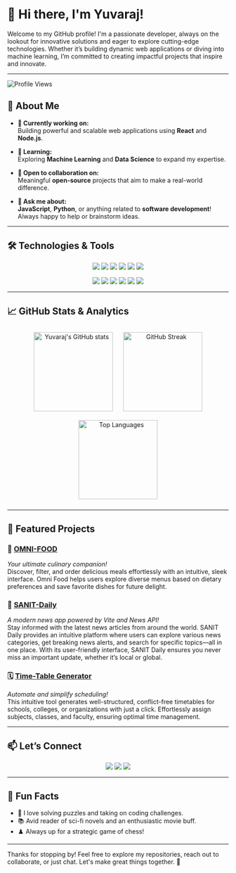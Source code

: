 # 👋 Hi there, I'm **Yuvaraj**!

Welcome to my GitHub profile! I'm a passionate developer, always on the lookout for innovative solutions and eager to explore cutting-edge technologies. Whether it’s building dynamic web applications or diving into machine learning, I’m committed to creating impactful projects that inspire and innovate.

---

![Profile Views](https://komarev.com/ghpvc/?username=yuvaraj-vc&color=blue&style=flat-square)

## 🌱 **About Me**

- **🔭 Currently working on:**  
  Building powerful and scalable web applications using **React** and **Node.js**.
  
- **🌱 Learning:**  
  Exploring **Machine Learning** and **Data Science** to expand my expertise.
  
- **👯 Open to collaboration on:**  
  Meaningful **open-source** projects that aim to make a real-world difference.
  
- **💬 Ask me about:**  
  **JavaScript**, **Python**, or anything related to **software development**! Always happy to help or brainstorm ideas.

---

## 🛠️ **Technologies & Tools**

<p align="center">
  <img src="https://img.shields.io/badge/JavaScript-%23323330.svg?style=for-the-badge&logo=javascript&logoColor=%23F7DF1E" />
  <img src="https://img.shields.io/badge/Python-%2314354C.svg?style=for-the-badge&logo=python&logoColor=white" />
  <img src="https://img.shields.io/badge/Java-%23ED8B00.svg?style=for-the-badge&logo=java&logoColor=white" />
  <img src="https://img.shields.io/badge/C++-%2300599C.svg?style=for-the-badge&logo=c%2B%2B&logoColor=white" />
  <img src="https://img.shields.io/badge/React-%2320232a.svg?style=for-the-badge&logo=react&logoColor=%2361DAFB" />
  <img src="https://img.shields.io/badge/Node.js-%23339933.svg?style=for-the-badge&logo=node.js&logoColor=white" />
</p>

<p align="center">
  <img src="https://img.shields.io/badge/HTML5-%23E34F26.svg?style=for-the-badge&logo=html5&logoColor=white" />
  <img src="https://img.shields.io/badge/CSS3-%231572B6.svg?style=for-the-badge&logo=css3&logoColor=white" />
  <img src="https://img.shields.io/badge/MongoDB-%2347A248.svg?style=for-the-badge&logo=mongodb&logoColor=white" />
  <img src="https://img.shields.io/badge/MySQL-%2300f.svg?style=for-the-badge&logo=mysql&logoColor=white" />
  <img src="https://img.shields.io/badge/Git-%23F05033.svg?style=for-the-badge&logo=git&logoColor=white" />
  <img src="https://img.shields.io/badge/Docker-%232496ED.svg?style=for-the-badge&logo=docker&logoColor=white" />
</p>

---

## 📈 **GitHub Stats & Analytics**

<p align="center">
  <img src="https://github-readme-stats.vercel.app/api?username=yuvaraj-vc&show_icons=true&theme=radical" alt="Yuvaraj's GitHub stats" height="180em" style="margin: 10px;" /> 
  <img src="https://github-readme-streak-stats.herokuapp.com/?user=yuvaraj-vc&theme=radical" alt="GitHub Streak" height="180em" style="margin: 10px;" />
  <img src="https://github-readme-stats.vercel.app/api/top-langs/?username=yuvaraj-vc&layout=compact&theme=radical" alt="Top Languages" height="180em" style="margin: 10px;" />
</p>


---

## 🚀 **Featured Projects**

### 🌟 [**OMNI-FOOD**](https://github.com/yuvaraj-vc/OMNI-FOOD)  
*Your ultimate culinary companion!*  
Discover, filter, and order delicious meals effortlessly with an intuitive, sleek interface. Omni Food helps users explore diverse menus based on dietary preferences and save favorite dishes for future delight.

### 📰 [**SANIT-Daily**](https://github.com/yuvaraj-vc/SANIT_Daily)  
*A modern news app powered by Vite and News API!*  
Stay informed with the latest news articles from around the world. SANIT Daily provides an intuitive platform where users can explore various news categories, get breaking news alerts, and search for specific topics—all in one place. With its user-friendly interface, SANIT Daily ensures you never miss an important update, whether it’s local or global.

### 🗓️ [**Time-Table Generator**](https://github.com/yuvaraj-vc/SoftwareDesignPatterns)  
*Automate and simplify scheduling!*  
This intuitive tool generates well-structured, conflict-free timetables for schools, colleges, or organizations with just a click. Effortlessly assign subjects, classes, and faculty, ensuring optimal time management.

---

## 📫 **Let’s Connect**

<p align="center">
  <a href="https://www.linkedin.com/in/yourprofile"><img src="https://img.shields.io/badge/LinkedIn-%230077B5.svg?style=for-the-badge&logo=linkedin&logoColor=white" /></a>
  <a href="https://twitter.com/yourtwitterhandle"><img src="https://img.shields.io/badge/Twitter-%231DA1F2.svg?style=for-the-badge&logo=twitter&logoColor=white" /></a>
  <a href="https://yourwebsite.com"><img src="https://img.shields.io/badge/Website-%2312100E.svg?style=for-the-badge&logo=github-pages&logoColor=white" /></a>
</p>

---

## 🎉 **Fun Facts**

- 🧩 I love solving puzzles and taking on coding challenges.
- 📚 Avid reader of sci-fi novels and an enthusiastic movie buff.
- ♟️ Always up for a strategic game of chess!

---

Thanks for stopping by! Feel free to explore my repositories, reach out to collaborate, or just chat. Let's make great things together. 🚀
